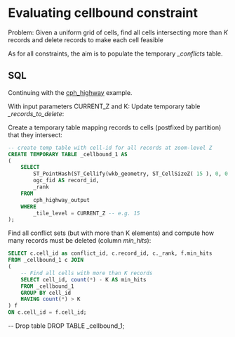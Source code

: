 # Evaluating cellbound constraint

Problem: Given a uniform grid of cells, find all cells intersecting more than *K* records and delete records to make each cell feasible

As for all constraints, the aim is to populate the temporary *_conflicts* table.

## SQL

Continuing with the [cph_highway](../README.md) example.

With input parameters CURRENT_Z and K: Update temporary table *_records_to_delete*:

Create a temporary table mapping records to cells (postfixed by partition) that they intersect:

```sql
-- create temp table with cell-id for all records at zoom-level Z
CREATE TEMPORARY TABLE _cellbound_1 AS 
(
	SELECT
		ST_PointHash(ST_Cellify(wkb_geometry, ST_CellSizeZ( 15 ), 0, 0 )) || _partition AS cell_id,
		ogc_fid AS record_id,
		_rank
	FROM 
		cph_highway_output
	WHERE 
		_tile_level = CURRENT_Z -- e.g. 15
);
```

Find all conflict sets (but with more than K elements) and compute how many records must be deleted (column *min_hits*):

```sql
SELECT c.cell_id as conflict_id, c.record_id, c._rank, f.min_hits
FROM _cellbound_1 c JOIN
(
	-- Find all cells with more than K records
	SELECT cell_id, count(*) - K AS min_hits
	FROM _cellbound_1
	GROUP BY cell_id
	HAVING count(*) > K
) f 
ON c.cell_id = f.cell_id;
```

-- Drop table
DROP TABLE _cellbound_1;
```






